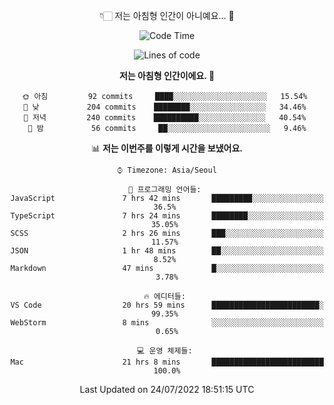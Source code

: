 <div align='center'>
 
👇🏻 저는 아침형 인간이 아니예요... 🙊
 
<!--START_SECTION:waka-->
![Code Time](http://img.shields.io/badge/Code%20Time-1%2C676%20hrs%209%20mins-blue)

![Lines of code](https://img.shields.io/badge/%EC%A0%80%EB%8A%94%20%EC%97%AC%ED%83%9C%EA%B9%8C%EC%A7%80%20-269%20Thousand%20%EC%A4%84%EC%9D%98%20%EC%BD%94%EB%93%9C%EB%A5%BC%20%EC%9E%91%EC%84%B1%ED%96%88%EC%96%B4%EC%9A%94.-blue)

**저는 아침형 인간이에요. 🐤** 

```text
🌞 아침         92 commits     ████░░░░░░░░░░░░░░░░░░░░░   15.54% 
🌆 낮　         204 commits    ████████░░░░░░░░░░░░░░░░░   34.46% 
🌃 저녁         240 commits    ██████████░░░░░░░░░░░░░░░   40.54% 
🌙 밤　         56 commits     ██░░░░░░░░░░░░░░░░░░░░░░░   9.46%

```


📊 **저는 이번주를 이렇게 시간을 보냈어요.** 

```text
⌚︎ Timezone: Asia/Seoul

💬 프로그래밍 언어들: 
JavaScript               7 hrs 42 mins       █████████░░░░░░░░░░░░░░░░   36.5% 
TypeScript               7 hrs 24 mins       ████████░░░░░░░░░░░░░░░░░   35.05% 
SCSS                     2 hrs 26 mins       ███░░░░░░░░░░░░░░░░░░░░░░   11.57% 
JSON                     1 hr 48 mins        ██░░░░░░░░░░░░░░░░░░░░░░░   8.52% 
Markdown                 47 mins             █░░░░░░░░░░░░░░░░░░░░░░░░   3.78%

🔥 에디터들: 
VS Code                  20 hrs 59 mins      ████████████████████████░   99.35% 
WebStorm                 8 mins              ░░░░░░░░░░░░░░░░░░░░░░░░░   0.65%

💻 운영 체제들: 
Mac                      21 hrs 8 mins       █████████████████████████   100.0%

```


 Last Updated on 24/07/2022 18:51:15 UTC
<!--END_SECTION:waka-->
 </div>
<!---
Emewjin/Emewjin is a ✨ special ✨ repository because its `README.md` (this file) appears on your GitHub profile.
You can click the Preview link to take a look at your changes.
--->
